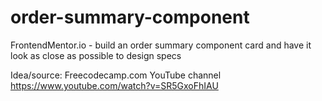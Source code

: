 # order-summary-component
FrontendMentor.io - build an order summary component card and have it look as close as possible to design specs

Idea/source: Freecodecamp.com YouTube channel
https://www.youtube.com/watch?v=SR5GxoFhIAU